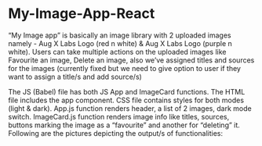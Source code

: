 # My-Image-App-React

“My Image app” is basically an image library with 2 uploaded images namely - Aug X Labs Logo (red n white) & Aug X Labs Logo (purple n white). 
Users can take multiple actions on the uploaded images like Favourite an image, Delete an image, also we’ve assigned titles and sources for the images (currently fixed but we need to give option to user if they want to assign a title/s and add source/s) 

The JS (Babel) file has both JS App and ImageCard functions. The HTML file includes the app component. CSS file contains styles for both modes (light & dark). App.js function renders header, a list of 2 images, dark mode switch. ImageCard.js function renders image info like titles, sources, buttons marking the image as a “favourite” and another for “deleting” it.
Following are the pictures depicting the output/s of functionalities:
 






